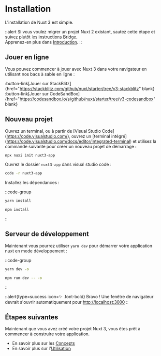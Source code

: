 # Installation

L'installation de Nuxt 3 est simple.

::alert
Si vous voulez migrer un projet Nuxt 2 existant, sautez cette étape et suivez plutôt les [instructions Bridge](/getting-started/bridge).<br>
Apprenez-en plus dans [Introduction](/getting-started/introduction).
::

## Jouer en ligne

Vous pouvez commencer à jouer avec Nuxt 3 dans votre navigateur en utilisant nos bacs à sable en ligne :

:button-link[Jouer sur StackBlitz]{href="https://stackblitz.com/github/nuxt/starter/tree/v3-stackblitz" blank}
:button-link[Jouer sur CodeSandBox]{href="https://codesandbox.io/s/github/nuxt/starter/tree/v3-codesandbox" blank}

## Nouveau projet

Ouvrez un terminal, ou à partir de [Visual Studio Code] (https://code.visualstudio.com/), ouvrez un [terminal intégré] (https://code.visualstudio.com/docs/editor/integrated-terminal) et utilisez la commande suivante pour créer un nouveau projet de démarrage :

```bash
npx nuxi init nuxt3-app
```

Ouvrez le dossier `nuxt3-app` dans visual studio code :

```bash
code -r nuxt3-app
```

Installez les dépendances :

::code-group

```bash [Yarn]
yarn install
```

```bash [NPM]
npm install
```

::

## Serveur de développement

Maintenant vous pourrez utiliser `yarn dev` pour démarrer votre application nuxt en mode développement :

::code-group

```bash [Yarn]
yarn dev -o
```

```bash [NPM]
npm run dev -- -o
```

::

::alert{type=success icon=✨ .font-bold}
Bravo ! Une fenêtre de navigateur devrait s'ouvrir automatiquement pour <http://localhost:3000>
::

## Étapes suivantes

Maintenant que vous avez créé votre projet Nuxt 3, vous êtes prêt à commencer à construire votre application.

- En savoir plus sur les [Concepts](/concepts)
- En savoir plus sur l'[Utilisation](/docs)
